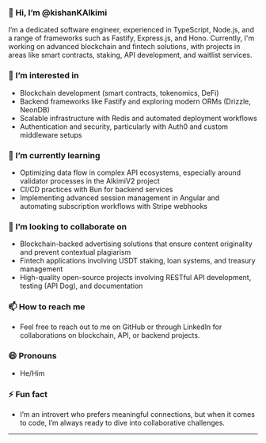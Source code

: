 ### 👋 Hi, I’m @kishanKAlkimi

I’m a dedicated software engineer, experienced in TypeScript, Node.js, and a range of frameworks such as Fastify, Express.js, and Hono. Currently, I'm working on advanced blockchain and fintech solutions, with projects in areas like smart contracts, staking, API development, and waitlist services. 

### 👀 I’m interested in
- Blockchain development (smart contracts, tokenomics, DeFi)
- Backend frameworks like Fastify and exploring modern ORMs (Drizzle, NeonDB)
- Scalable infrastructure with Redis and automated deployment workflows
- Authentication and security, particularly with Auth0 and custom middleware setups

### 🌱 I’m currently learning
- Optimizing data flow in complex API ecosystems, especially around validator processes in the AlkimiV2 project
- CI/CD practices with Bun for backend services
- Implementing advanced session management in Angular and automating subscription workflows with Stripe webhooks

### 💞️ I’m looking to collaborate on
- Blockchain-backed advertising solutions that ensure content originality and prevent contextual plagiarism
- Fintech applications involving USDT staking, loan systems, and treasury management
- High-quality open-source projects involving RESTful API development, testing (API Dog), and documentation

### 📫 How to reach me
- Feel free to reach out to me on GitHub or through LinkedIn for collaborations on blockchain, API, or backend projects.

### 😄 Pronouns
- He/Him

### ⚡ Fun fact
- I’m an introvert who prefers meaningful connections, but when it comes to code, I’m always ready to dive into collaborative challenges.

--- 
